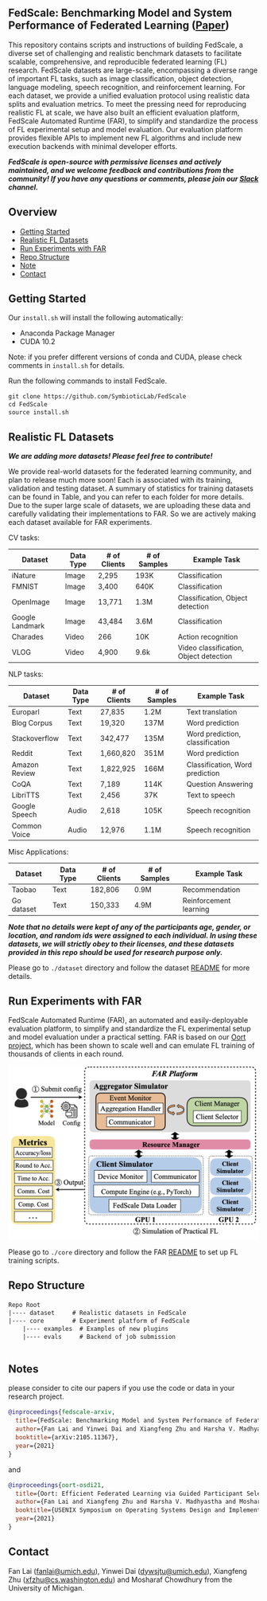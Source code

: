 
## FedScale: Benchmarking Model and System Performance of Federated Learning ([Paper](https://arxiv.org/abs/2105.11367))

This repository contains scripts and instructions of building FedScale, 
a diverse set of challenging and realistic benchmark datasets to facilitate scalable, comprehensive, 
and reproducible federated learning (FL) research. FedScale datasets are large-scale, encompassing a diverse range of important FL tasks, 
such as image classification, object detection, language modeling, speech recognition, and reinforcement learning. 
For each dataset, we provide a unified evaluation protocol using realistic data splits and evaluation metrics. 
To meet the pressing need for reproducing realistic FL at scale, we have also built an efficient evaluation platform, 
FedScale Automated Runtime (FAR), to simplify and standardize the process of FL experimental setup and model evaluation. 
Our evaluation platform provides flexible APIs to implement new FL algorithms and include new execution backends with minimal developer efforts.  

***FedScale is open-source with permissive licenses and actively maintained, 
and we welcome feedback and contributions from the community! 
If you have any questions or comments, please join our [Slack](https://join.slack.com/t/fedscale/shared_invite/zt-uzouv5wh-ON8ONCGIzwjXwMYDC2fiKw) channel.***

## Overview

* [Getting Started](#getting-started)
* [Realistic FL Datasets](#realistic-fl-datasets)
* [Run Experiments with FAR](#run-experiments-with-far)
* [Repo Structure](#repo-structure)
* [Note](#acknowledgements)
* [Contact](#contact)

## Getting Started 

Our ```install.sh``` will install the following automatically:

* Anaconda Package Manager
* CUDA 10.2

Note: if you prefer different versions of conda and CUDA, please check  comments in `install.sh` for details.

Run the following commands to install FedScale. 

```
git clone https://github.com/SymbioticLab/FedScale
cd FedScale
source install.sh 
```

## Realistic FL Datasets

***We are adding more datasets! Please feel free to contribute!***

We provide real-world datasets for the federated learning community, and plan to release much more soon! Each is associated with its training, validation and testing dataset. A summary of statistics for training datasets can be found in Table, and you can refer to each folder for more details. Due to the super large scale of datasets, we are uploading these data and carefully validating their implementations to FAR. So we are actively making each dataset available for FAR experiments. 

CV tasks:

| Dataset       | Data Type   |# of Clients  | # of Samples   | Example Task | 
| -----------   | ----------- | -----------  |  ----------- |    ----------- |
| iNature       |   Image     |   2,295      |   193K        |   Classification |
| FMNIST        |   Image     |   3,400      |   640K        |   Classification  |    
| OpenImage     |   Image     |   13,771     |   1.3M        |   Classification, Object detection      |
| Google Landmark|  Image     |   43,484     |   3.6M        |   Classification       |
| Charades      |   Video     |    266       |   10K         |   Action recognition   |
| VLOG          |   Video     |    4,900     |   9.6k        |   Video classification, Object detection |

NLP tasks:

| Dataset       | Data Type   |# of Clients  | # of Samples   | Example Task | 
| -----------   | ----------- | -----------  |  ----------- |   ----------- |
| Europarl      |   Text      |   27,835     |   1.2M        |   Text translation  |
| Blog Corpus   |   Text      |   19,320     |   137M        |   Word prediction      |
| Stackoverflow |   Text      |   342,477    |   135M        |  Word prediction, classification |
| Reddit        |   Text      |  1,660,820   |   351M        |  Word prediction   |
| Amazon Review |   Text      | 1,822,925    |   166M        | Classification, Word prediction |
|  CoQA         |   Text      |     7,189    |   114K        |  Question Answering |
|LibriTTS       |   Text      |     2,456    |    37K        |   Text to speech    |
|Google Speech  |   Audio     |     2,618    |   105K        |   Speech recognition |
|Common Voice   |   Audio     |     12,976   |    1.1M       |   Speech recognition |

Misc Applications:

| Dataset       | Data Type   |# of Clients  | # of Samples   | Example Task | 
| -----------   | ----------- | -----------  |  ----------- |   ----------- |
|Taobao         |   Text      |     182,806  |    0.9M       |   Recommendation |
|Go dataset     |   Text      |     150,333  |    4.9M       |   Reinforcement learning | 

***Note that no details were kept of any of the participants age, gender, or location, and random ids were assigned to each individual. In using these datasets, we will strictly obey to their licenses, and these datasets provided in this repo should be used for research purpose only.***

Please go to `./dataset` directory and follow the dataset [README](https://github.com/SymbioticLab/FedScale/blob/master/dataset/README.md) for more details.

## Run Experiments with FAR
FedScale Automated Runtime (FAR), an automated and easily-deployable evaluation platform, to simplify and standardize the FL experimental setup and model evaluation under a practical setting. FAR is based on our [Oort project](https://github.com/SymbioticLab/Oort), which has been shown to scale well and can emulate FL training of thousands of clients in each round.


<img src="figures/faroverview.png" alt="FAR enables the developer to benchmark various FL efforts with practical FL data and metrics">

Please go to `./core` directory and follow the FAR [README](https://github.com/SymbioticLab/FedScale/blob/master/core/README.md) to set up FL training scripts.


## Repo Structure

```
Repo Root
|---- dataset     # Realistic datasets in FedScale
|---- core        # Experiment platform of FedScale
    |---- examples  # Examples of new plugins
    |---- evals     # Backend of job submission
    
```

## Notes
please consider to cite our papers if you use the code or data in your research project.

```bibtex
@inproceedings{fedscale-arxiv,
  title={FedScale: Benchmarking Model and System Performance of Federated Learning at Scale},
  author={Fan Lai and Yinwei Dai and Xiangfeng Zhu and Harsha V. Madhyastha and Mosharaf Chowdhury},
  booktitle={arXiv:2105.11367},
  year={2021}
}
```

and  

```bibtex
@inproceedings{oort-osdi21,
  title={Oort: Efficient Federated Learning via Guided Participant Selection},
  author={Fan Lai and Xiangfeng Zhu and Harsha V. Madhyastha and Mosharaf Chowdhury},
  booktitle={USENIX Symposium on Operating Systems Design and Implementation (OSDI)},
  year={2021}
}
```

## Contact
Fan Lai (fanlai@umich.edu), Yinwei Dai (dywsjtu@umich.edu), Xiangfeng Zhu (xfzhu@cs.washington.edu) and Mosharaf Chowdhury from the University of Michigan.


